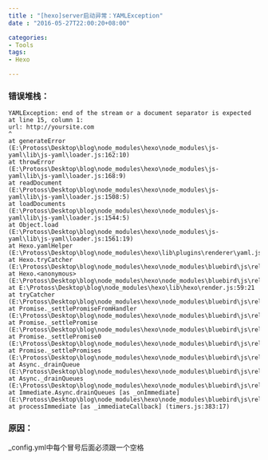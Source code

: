 ```yaml
---
title : "[hexo]server启动异常：YAMLException"
date : "2016-05-27T22:00:20+08:00"

categories:
- Tools
tags:
- Hexo

---
```

### 错误堆栈：

    YAMLException: end of the stream or a document separator is expected at line 15, column 1:
    url: http://yoursite.com
    ^
    at generateError (E:\Protoss\Desktop\blog\node_modules\hexo\node_modules\js-yaml\lib\js-yaml\loader.js:162:10)
    at throwError (E:\Protoss\Desktop\blog\node_modules\hexo\node_modules\js-yaml\lib\js-yaml\loader.js:168:9)
    at readDocument (E:\Protoss\Desktop\blog\node_modules\hexo\node_modules\js-yaml\lib\js-yaml\loader.js:1508:5)
    at loadDocuments (E:\Protoss\Desktop\blog\node_modules\hexo\node_modules\js-yaml\lib\js-yaml\loader.js:1544:5)
    at Object.load (E:\Protoss\Desktop\blog\node_modules\hexo\node_modules\js-yaml\lib\js-yaml\loader.js:1561:19)
    at Hexo.yamlHelper (E:\Protoss\Desktop\blog\node_modules\hexo\lib\plugins\renderer\yaml.js:7:15)
    at Hexo.tryCatcher (E:\Protoss\Desktop\blog\node_modules\hexo\node_modules\bluebird\js\release\util.js:16:23)
    at Hexo.<anonymous> (E:\Protoss\Desktop\blog\node_modules\hexo\node_modules\bluebird\js\release\method.js:15:34)
    at E:\Protoss\Desktop\blog\node_modules\hexo\lib\hexo\render.js:59:21
    at tryCatcher (E:\Protoss\Desktop\blog\node_modules\hexo\node_modules\bluebird\js\release\util.js:16:23)
    at Promise._settlePromiseFromHandler (E:\Protoss\Desktop\blog\node_modules\hexo\node_modules\bluebird\js\release\promise.js:502:31)
    at Promise._settlePromise (E:\Protoss\Desktop\blog\node_modules\hexo\node_modules\bluebird\js\release\promise.js:559:18)
    at Promise._settlePromise0 (E:\Protoss\Desktop\blog\node_modules\hexo\node_modules\bluebird\js\release\promise.js:604:10)
    at Promise._settlePromises (E:\Protoss\Desktop\blog\node_modules\hexo\node_modules\bluebird\js\release\promise.js:683:18)
    at Async._drainQueue (E:\Protoss\Desktop\blog\node_modules\hexo\node_modules\bluebird\js\release\async.js:138:16)
    at Async._drainQueues (E:\Protoss\Desktop\blog\node_modules\hexo\node_modules\bluebird\js\release\async.js:148:10)
    at Immediate.Async.drainQueues [as _onImmediate] (E:\Protoss\Desktop\blog\node_modules\hexo\node_modules\bluebird\js\release\async.js:17:14)
    at processImmediate [as _immediateCallback] (timers.js:383:17)



### 原因：

_config.yml中每个冒号后面必须跟一个空格